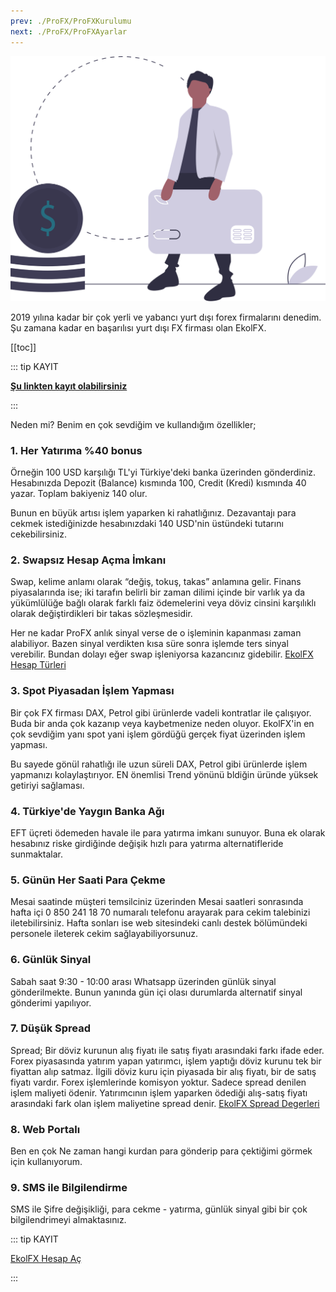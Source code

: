 ```yaml
---
prev: ./ProFX/ProFXKurulumu
next: ./ProFX/ProFXAyarlar
---
```


![online ödeme](./img/pay_online.svg)

2019 yılına kadar bir çok yerli ve yabancı yurt dışı forex firmalarını denedim. 
Şu zamana kadar en başarılısı yurt dışı FX firması olan EkolFX. 

[[toc]]

::: tip KAYIT

[**Şu linkten kayıt olabilirsiniz**](https://www.ekolfx5.com/hesap-ac?ref=1959&utm_source=refout&utm_term=1959)

:::

Neden mi? Benim en çok sevdiğim ve kullandığım özellikler;

 ### 1. Her Yatırıma %40 bonus
Örneğin 100 USD karşılığı TL'yi Türkiye'deki banka üzerinden gönderdiniz. Hesabınızda Depozit (Balance) kısmında 100, Credit (Kredi) kısmında 40 yazar.  Toplam bakiyeniz 140 olur. 

Bunun en büyük artısı işlem yaparken ki rahatlığınız. Dezavantajı para cekmek istediğinizde hesabınızdaki 140 USD'nin üstündeki tutarını cekebilirsiniz.

### 2. Swapsız Hesap Açma İmkanı
Swap, kelime anlamı olarak “değiş, tokuş, takas” anlamına gelir. Finans piyasalarında ise; iki tarafın belirli bir zaman dilimi içinde bir varlık ya da yükümlülüğe bağlı olarak farklı faiz ödemelerini veya döviz cinsini karşılıklı olarak değiştirdikleri bir takas sözleşmesidir.

Her ne kadar ProFX anlık sinyal verse de o işleminin kapanması zaman alabiliyor. Bazen sinyal verdikten kısa süre sonra işlemde ters sinyal verebilir. Bundan dolayı eğer swap işleniyorsa kazancınız gidebilir.
[EkolFX Hesap Türleri](https://www.ekolfx5.com/accounts)

### 3. Spot Piyasadan İşlem Yapması
Bir çok FX firması DAX, Petrol gibi ürünlerde vadeli kontratlar ile çalışıyor. Buda bir anda çok kazanıp veya kaybetmenize neden oluyor. EkolFX'in en çok sevdiğim yanı spot yani işlem gördüğü gerçek fiyat üzerinden işlem yapması. 

Bu sayede gönül rahatlığı ile uzun süreli DAX, Petrol gibi ürünlerde işlem yapmanızı kolaylaştırıyor. EN önemlisi Trend yönünü bldiğin üründe yüksek getiriyi sağlaması.

 ### 4. Türkiye'de Yaygın Banka Ağı
EFT üçreti ödemeden havale ile para yatırma imkanı sunuyor. Buna ek olarak hesabınız riske girdiğinde değişik hızlı para yatırma alternatifleride sunmaktalar.

 ### 5. Günün Her Saati Para Çekme
Mesai saatinde müşteri temsilciniz üzerinden Mesai saatleri sonrasında hafta içi 0 850 241 18 70 numaralı telefonu arayarak para cekim talebinizi iletebilirsiniz. Hafta sonları ise web sitesindeki canlı destek bölümündeki personele ileterek cekim sağlayabiliyorsunuz.
 
 ### 6. Günlük Sinyal
 Sabah saat 9:30 - 10:00 arası Whatsapp üzerinden günlük sinyal gönderilmekte. Bunun yanında gün içi olası durumlarda alternatif sinyal gönderimi yapılıyor.
 
 ### 7. Düşük Spread
Spread; Bir döviz kurunun alış fiyatı ile satış fiyatı arasındaki farkı ifade eder. Forex piyasasında yatırım yapan yatırımcı, işlem yaptığı döviz kurunu tek bir fiyattan alıp satmaz. İlgili döviz kuru için piyasada bir alış fiyatı, bir de satış fiyatı vardır. Forex işlemlerinde komisyon yoktur. Sadece spread denilen işlem maliyeti ödenir. Yatırımcının işlem yaparken ödediği alış-satış fiyatı arasındaki fark olan işlem maliyetine spread denir. 
[EkolFX Spread Degerleri](https://www.ekolfx5.com/spread)

### 8. Web Portalı
Ben en çok Ne zaman hangi kurdan para gönderip para çektiğimi görmek için kullanıyorum. 

### 9. SMS ile Bilgilendirme
SMS ile Şifre değişikliği, para cekme - yatırma, günlük sinyal gibi bir çok bilgilendrimeyi almaktasınız.


::: tip KAYIT

[EkolFX Hesap Aç](https://www.ekolfx5.com/hesap-ac?ref=1959&utm_source=refout&utm_term=1959)

:::
